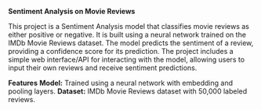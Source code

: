 
**Sentiment Analysis on Movie Reviews**

This project is a Sentiment Analysis model that classifies movie reviews as either positive or negative.
It is built using a neural network trained on the IMDb Movie Reviews dataset.
The model predicts the sentiment of a review, providing a confidence score for its prediction.
The project includes a simple web interface/API for interacting with the model, allowing users to input their own reviews and receive sentiment predictions.

**Features**
**Model:** Trained using a neural network with embedding and pooling layers.
**Dataset:** IMDb Movie Reviews dataset with 50,000 labeled reviews.

